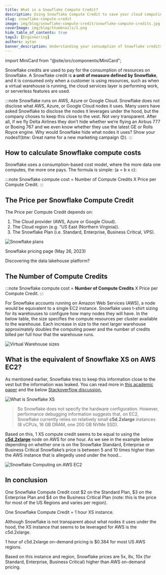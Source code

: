 ```yaml
---
title: What is a Snowflake Compute Credit?
description: Using Snowflake Compute Credit to save your cloud computing bills by 50%. Want to know how much does it means exactly? Check our blog
slug: snowflake-compute-credit
image: img/blog/snowflake-compute-credit/snowflake-compute-credits.jpg
coverImage: img/blog/thumbnails/1.png
hide_table_of_contents: true
tags2: [Engineering]
authors: aytan
banner_description: Understanding your consumption of Snowflake credits
---
```


import MiniCard from "@site/src/components/MiniCard";

Snowflake credits are used to pay for the consumption of resources on Snowflake. A Snowflake credit is **a unit of measure defined by Snowflake**, and it is consumed only when a customer is using resources, such as when a virtual warehouse is running, the cloud services layer is performing work, or serverless features are used.

<!-- truncate -->

:::note
Snowflake runs on AWS, Azure or Google Cloud. Snowflake does not disclose what AWS, Azure, or Google Cloud nodes it uses. Many users have asked Snowflake to disclose the nodes it leverages under the hood, but the company choses to keep this close to the vest. Not very transparent. After all, if we fly Delta Airlines they don’t hide whether we’re flying an Airbus 777 or Boeing 767 and we even know whether they use the latest GE or Rolls Royce engine. Why would Snowflake hide what nodes it uses? Show your nodes!!(btw: Great name for a new marketing campaign 😊).
:::

## How to calculate Snowflake compute costs

Snowflake uses a consumption-based cost model, where the more data one computes, the more one pays. The formula is simple: (a = b x c):

:::note
Snowflake compute cost = Number of Compute Credits X Price per Compute Credit.
:::

## The Price per Snowflake Compute Credit

The Price per Compute Credit depends on:

1. The Cloud provider (AWS, Azure or Google Cloud).
2. The Cloud region (e.g. “US East (Northern Virginia)).
3. The Snowflake Plan (i.e. Standard, Enterprise, Business Critical, VPS).

![Snowflake plans](/img/blog/snowflake-compute-credit/snowflake-plans.png)

Snowflake pricing page (May 26, 2023)

<MiniCard link="https://sandbox.iomete.com/auth/realms/iomete/protocol/openid-connect/registrations?client_id=app&response_type=code&scope=openid&redirect_uri=http://sandbox.iomete.com" linkName="Try Sandbox">Discovering the data lakehouse platform?</MiniCard>

## The Number of Compute Credits

:::note
Snowflake compute cost = **Number of Compute Credits** X Price per Compute Credit.
:::

For Snowflake accounts running on Amazon Web Services (AWS), a node would be equivalent to a single EC2 instance. Snowflake uses t-shirt sizing for its warehouses to configure how many nodes they will have. In the below table, the size specifies the compute resources per cluster available to the warehouse. Each increase in size to the next larger warehouse approximately doubles the computing power and the number of credits billed per full hour that the warehouse runs.

![Virtual Warehouse sizes](/img/blog/snowflake-compute-credit/virtual-warehouse-sizes.png)

## What is the equivalent of Snowflake XS on AWS EC2?

As mentioned earlier, Snowflake tries to keep this information close to the vest but the information was leaked. You can read more in [this academic paper](http://vldb.org/pvldb/vol14/p1606-leis.pdf) and the below [Stackoverflow discussion.](https://stackoverflow.com/questions/58973007/what-are-the-specifications-of-a-snowflake-server)

![What is Snowflake XS](/img/blog/snowflake-compute-credit/what-is-snowflake-xs.png)

> So Snowflake does not specify the hardware configuration. However, performance debugging information suggests that, on EC2, Snowflake currently relies on relatively small **c5d.2xlarge** instances (8 vCPUs, 16 GB DRAM, one 200 GB NVMe SSD).

Based on this, 1 XS compute credit seems to be equal to using the **[c5d.2xlarge](https://instances.vantage.sh/aws/ec2/c5d.2xlarge?pricing_unit=vcpu)** node on AWS for one hour. As we see in the example below depending on whether one is on the Snowflake Standard, Enterprise or Business Critical Snowflake’s price is between 5 and 10 times higher than the AWS instance that is allegedly used under the hood…

![Snowflake Computing on AWS EC2](/img/blog/snowflake-compute-credit/reality-of-snowflake-computing.png)

## In conclusion

One Snowflake Compute Credit cost $2 on the Standard Plan, $3 on the Enterprise Plan and $4 on the Business Critical Plan (note: this is the price for most of the US Regions and varies per region).

One Snowflake Compute Credit = 1 hour XS instance.

Although Snowflake is not transparent about what nodes it uses under the hood, the XS instance that seems to be leveraged for AWS is the c5d.2xlarge.

1 hour of c5d.2xlarge on-demand pricing is $0.384 for most US AWS regions.

Based on this instance and region, Snowflake prices are 5x, 8x, 10x (for Standard, Enterprise, Business Critical) higher than AWS on-demand pricing.
